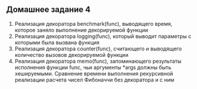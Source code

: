## Домашнее задание 4
1. Реализация декоратора benchmark(func), выводящего время, которое заняло выполнение декорируемой функции
2. Реализация декоратора logging(func), который выводит параметры с которыми была вызвана функция
3. Реализация декоратора counter(func), считающего и выводящего количество вызовов декорируемой функции
4. Реализация декоратора memo(func), запоминающего результаты исполнения функции func, чьи аргументы *args должны быть хешируемыми. Сравнение времени выполнения рекурсивной реализации расчета чисел Фибоначчи без декоратора и с ним